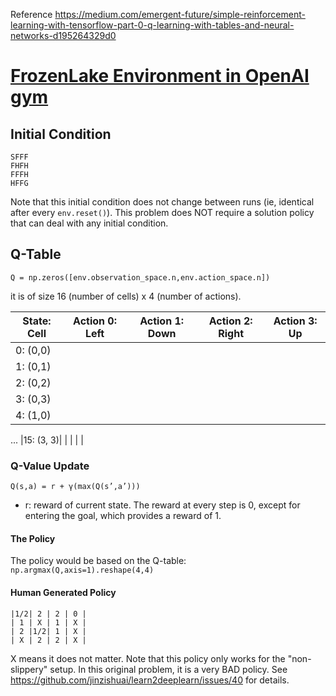 Reference https://medium.com/emergent-future/simple-reinforcement-learning-with-tensorflow-part-0-q-learning-with-tables-and-neural-networks-d195264329d0

# [FrozenLake Environment in OpenAI gym](https://gym.openai.com/envs/FrozenLake-v0/)

## Initial Condition

```
SFFF
FHFH
FFFH
HFFG
```

Note that this initial condition does not change between runs (ie, identical after every `env.reset()`).
This problem does NOT require a solution policy that can deal with any initial condition. 

## Q-Table
```
Q = np.zeros([env.observation_space.n,env.action_space.n])
```
it is of size 16 (number of cells) x 4 (number of actions).

|State: Cell| Action 0: Left|Action 1: Down|Action 2: Right|Action 3: Up|
|--|--|--|--|--|
|0: (0,0)| | | | |
|1: (0,1)| | | | |
|2: (0,2)| | | | |
|3: (0,3)| | | | |
|4: (1,0)| | | | |
...
|15: (3, 3)| | | | |

### Q-Value Update 
```
Q(s,a) = r + γ(max(Q(s’,a’)))
```
* r: reward of current state.  The reward at every step is 0, except for entering the goal, which provides a reward of 1.

#### The Policy

The policy would be based on the Q-table: `np.argmax(Q,axis=1).reshape(4,4)`
#### Human Generated Policy
```
|1/2| 2 | 2 | 0 | 
| 1 | X | 1 | X | 
| 2 |1/2| 1 | X | 
| X | 2 | 2 | X |
```
X means it does not matter.
Note that this policy only works for the "non-slippery" setup. In this original problem, it is a very BAD policy. See https://github.com/jinzishuai/learn2deeplearn/issues/40 for details.
